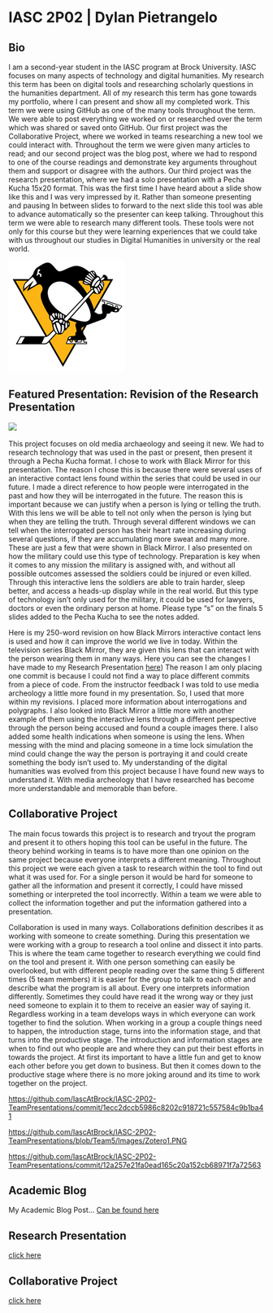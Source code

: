 # IASC 2P02 | Dylan Pietrangelo

## Bio
I am a second-year student in the IASC program at Brock University. IASC focuses on many aspects of technology and digital humanities. My research this term has been on digital tools and researching scholarly questions in the humanities department. All of my research this term has gone towards my portfolio, where I can present and show all my completed work. This term we were using GitHub as one of the many tools throughout the term. We were able to post everything we worked on or researched over the term which was shared or saved onto GitHub. Our first project was the Collaborative Project, where we worked in teams researching a new tool we could interact with. Throughout the term we were given many articles to read; and our second project was the blog post, where we had to respond to one of the course readings and demonstrate key arguments throughout them and support or disagree with the authors. Our third project was the research presentation, where we had a solo presentation with a Pecha Kucha 15x20 format. This was the first time I have heard about a slide show like this and I was very impressed by it. Rather than someone presenting and pausing In between slides to forward to the next slide this tool was able to advance automatically so the presenter can keep talking. Throughout this term we were able to research many different tools. These tools were not only for this course but they were learning experiences that we could take with us throughout our studies in Digital Humanities in university or the real world. 

![](Images/penguinslogo.png) 

## Featured Presentation: Revision of the Research Presentation

![](Images/blackmirror.jpg)

This project focuses on old media archaeology and seeing it new. We had to research technology that was used in the past or present, then present it through a Pecha Kucha format. I chose to work with Black Mirror for this presentation. The reason I chose this is because there were several uses of an interactive contact lens found within the series that could be used in our future. I made a direct reference to how people were interrogated in the past and how they will be interrogated in the future. The reason this is important because we can justify when a person is lying or telling the truth. With this lens we will be able to tell not only when the person is lying but when they are telling the truth. Through several different windows we can tell when the interrogated person has their heart rate increasing during several questions, if they are accumulating more sweat and many more. These are just a few that were shown in Black Mirror. I also presented on how the military could use this type of technology. Preparation is key when it comes to any mission the military is assigned with, and without all possible outcomes assessed the soldiers could be injured or even killed. Through this interactive lens the soldiers are able to train harder, sleep better, and access a heads-up display while in the real world. But this type of technology isn’t only used for the military, it could be used for lawyers, doctors or even the ordinary person at home. Please type “s” on the finals 5 slides added to the Pecha Kucha to see the notes added. 

Here is my 250-word revision on how Black Mirrors interactive contact lens is used and how it can improve the world we live in today. Within the television series Black Mirror, they are given this lens that can interact with the person wearing them in many ways. Here you can see the changes I have made to my Research Presentation [here](https://github.com/dp12ll/IASC---2P02/commit/83a968372bfb6a87957f3159f3f1ea0add2d5437)) The reason I am only placing one commit is because I could not find a way to place different commits from a piece of code. From the instructor feedback I was told to use media archeology a little more found in my presentation. So, I used that more within my revisions. I placed more information about interrogations and polygraphs. I also looked into Black Mirror a little more with another example of them using the interactive lens through a different perspective through the person being accused and found a couple images there. I also added some health indications when someone is using the lens. When messing with the mind and placing someone in a time lock simulation the mind could change the way the person is portraying it and could create something the body isn’t used to. My understanding of the digital humanities was evolved from this project because I have found new ways to understand it. With media archeology that I have researched has become more understandable and memorable than before. 

## Collaborative Project

The main focus towards this project is to research and tryout the program and present it to others hoping this tool can be useful in the future.  The theory behind working in teams is to have more than one opinion on the same project because everyone interprets a different meaning. Throughout this project we were each given a task to research within the tool to find out what it was used for. For a single person it would be hard for someone to gather all the information and present it correctly, I could have missed something or interpreted the tool incorrectly. Within a team we were able to collect the information together and put the information gathered into a presentation. 

Collaboration is used in many ways. Collaborations definition describes it as working with someone to create something. During this presentation we were working with a group to research a tool online and dissect it into parts. This is where the team came together to research everything we could find on the tool and present it. With one person something can easily be overlooked, but with different people reading over the same thing 5 different times (5 team members) it is easier for the group to talk to each other and describe what the program is all about. Every one interprets information differently. Sometimes they could have read it the wrong way or they just need someone to explain it to them to receive an easier way of saying it. Regardless working in a team develops ways in which everyone can work together to find the solution. When working in a group a couple things need to happen, the introduction stage, turns into the information stage, and that turns into the productive stage. The introduction and information stages are when to find out who people are and where they can put their best efforts in towards the project. At first its important to have a little fun and get to know each other before you get down to business. But then it comes down to the productive stage where there is no more joking around and its time to work together on the project. 

https://github.com/IascAtBrock/IASC-2P02-TeamPresentations/commit/1ecc2dccb5986c8202c918721c557584c9b1ba41

https://github.com/IascAtBrock/IASC-2P02-TeamPresentations/blob/Team5/Images/Zotero1.PNG

https://github.com/IascAtBrock/IASC-2P02-TeamPresentations/commit/12a257e21fa0ead165c20a152cb68971f7a72563


## Academic Blog

My Academic Blog Post... [Can be found here](blog.md)

## Research Presentation
[click here](https://dp12ll.github.io/IASC---2P02/reveal/index.html)

## Collaborative Project 
[click here](https://github.com/IascAtBrock/IASC-2P02-TeamPresentations/tree/Team5) 
